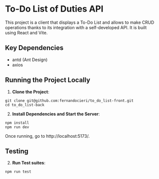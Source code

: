 # To-Do List of Duties API

This project is a client that displays a To-Do List and allows to make CRUD operations thanks to its integration with a self-developed API. It is built using React and Vite.

## Key Dependencies

- antd (Ant Design)
- axios

## Running the Project Locally

1. **Clone the Project**:
```shell
git clone git@github.com:fernandocieri/to_do_list-front.git
cd to_do_list-back
```

2. **Install Dependencies and Start the Server**:
```shell
npm install
npm run dev
```

Once running, go to http://localhost:5173/.

## Testing

2. **Run Test suites**:
```shell
npm run test
```